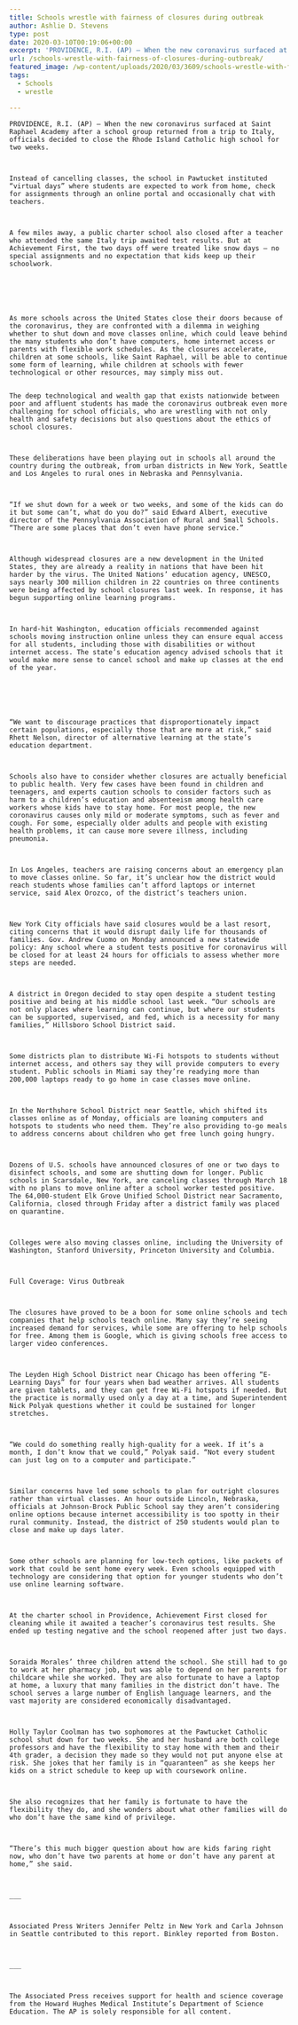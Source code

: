 ```yaml
---
title: Schools wrestle with fairness of closures during outbreak
author: Ashlie D. Stevens
type: post
date: 2020-03-10T00:19:06+00:00
excerpt: 'PROVIDENCE, R.I. (AP) — When the new coronavirus surfaced at Saint Raphael Academy after a school group returned from a trip to Italy, officials decided to close the Rhode Island Catholic high school for two weeks.Instead of cancelling classes, the school in Pawtucket instituted “virtual days” where students are expected to work from home, check&hellip;'
url: /schools-wrestle-with-fairness-of-closures-during-outbreak/
featured_image: /wp-content/uploads/2020/03/3609/schools-wrestle-with-fairness-of-closures-during-outbreak.jpeg
tags:
  - Schools
  - wrestle

---
```

  
    PROVIDENCE, R.I. (AP) — When the new coronavirus surfaced at Saint Raphael Academy after a school group returned from a trip to Italy, officials decided to close the Rhode Island Catholic high school for two weeks.
  
  
  
    Instead of cancelling classes, the school in Pawtucket instituted “virtual days” where students are expected to work from home, check for assignments through an online portal and occasionally chat with teachers.
  
  
  
    A few miles away, a public charter school also closed after a teacher who attended the same Italy trip awaited test results. But at Achievement First, the two days off were treated like snow days — no special assignments and no expectation that kids keep up their schoolwork.
  
  
  
  
  
  
    As more schools across the United States close their doors because of the coronavirus, they are confronted with a dilemma in weighing whether to shut down and move classes online, which could leave behind the many students who don’t have computers, home internet access or parents with flexible work schedules. As the closures accelerate, children at some schools, like Saint Raphael, will be able to continue some form of learning, while children at schools with fewer technological or other resources, may simply miss out.


    The deep technological and wealth gap that exists nationwide between poor and affluent students has made the coronavirus outbreak even more challenging for school officials, who are wrestling with not only health and safety decisions but also questions about the ethics of school closures.
  
  
  
    These deliberations have been playing out in schools all around the country during the outbreak, from urban districts in New York, Seattle and Los Angeles to rural ones in Nebraska and Pennsylvania.
  
  
  
    “If we shut down for a week or two weeks, and some of the kids can do it but some can’t, what do you do?” said Edward Albert, executive director of the Pennsylvania Association of Rural and Small Schools. “There are some places that don’t even have phone service.”
  
  
  
    Although widespread closures are a new development in the United States, they are already a reality in nations that have been hit harder by the virus. The United Nations’ education agency, UNESCO, says nearly 300 million children in 22 countries on three continents were being affected by school closures last week. In response, it has begun supporting online learning programs.
  
  
  
    In hard-hit Washington, education officials recommended against schools moving instruction online unless they can ensure equal access for all students, including those with disabilities or without internet access. The state’s education agency advised schools that it would make more sense to cancel school and make up classes at the end of the year.
  
  
  
  
  
  
    “We want to discourage practices that disproportionately impact certain populations, especially those that are more at risk,” said Rhett Nelson, director of alternative learning at the state’s education department.
  
  
  
    Schools also have to consider whether closures are actually beneficial to public health. Very few cases have been found in children and teenagers, and experts caution schools to consider factors such as harm to a children’s education and absenteeism among health care workers whose kids have to stay home. For most people, the new coronavirus causes only mild or moderate symptoms, such as fever and cough. For some, especially older adults and people with existing health problems, it can cause more severe illness, including pneumonia.
  
  
  
    In Los Angeles, teachers are raising concerns about an emergency plan to move classes online. So far, it’s unclear how the district would reach students whose families can’t afford laptops or internet service, said Alex Orozco, of the district’s teachers union.
  
  
  
    New York City officials have said closures would be a last resort, citing concerns that it would disrupt daily life for thousands of families. Gov. Andrew Cuomo on Monday announced a new statewide policy: Any school where a student tests positive for coronavirus will be closed for at least 24 hours for officials to assess whether more steps are needed.
  
  
  
    A district in Oregon decided to stay open despite a student testing positive and being at his middle school last week. “Our schools are not only places where learning can continue, but where our students can be supported, supervised, and fed, which is a necessity for many families,” Hillsboro School District said.
  
  
  
    Some districts plan to distribute Wi-Fi hotspots to students without internet access, and others say they will provide computers to every student. Public schools in Miami say they’re readying more than 200,000 laptops ready to go home in case classes move online.
  
  
  
    In the Northshore School District near Seattle, which shifted its classes online as of Monday, officials are loaning computers and hotspots to students who need them. They’re also providing to-go meals to address concerns about children who get free lunch going hungry.
  
  
  
    Dozens of U.S. schools have announced closures of one or two days to disinfect schools, and some are shutting down for longer. Public schools in Scarsdale, New York, are canceling classes through March 18 with no plans to move online after a school worker tested positive. The 64,000-student Elk Grove Unified School District near Sacramento, California, closed through Friday after a district family was placed on quarantine.
  
  
  
    Colleges were also moving classes online, including the University of Washington, Stanford University, Princeton University and Columbia.
  
  
  
    Full Coverage: Virus Outbreak
  
  
  
    The closures have proved to be a boon for some online schools and tech companies that help schools teach online. Many say they’re seeing increased demand for services, while some are offering to help schools for free. Among them is Google, which is giving schools free access to larger video conferences.
  
  
  
    The Leyden High School District near Chicago has been offering “E-Learning Days” for four years when bad weather arrives. All students are given tablets, and they can get free Wi-Fi hotspots if needed. But the practice is normally used only a day at a time, and Superintendent Nick Polyak questions whether it could be sustained for longer stretches.
  
  
  
    “We could do something really high-quality for a week. If it’s a month, I don’t know that we could,” Polyak said. “Not every student can just log on to a computer and participate.”
  
  
  
    Similar concerns have led some schools to plan for outright closures rather than virtual classes. An hour outside Lincoln, Nebraska, officials at Johnson-Brock Public School say they aren’t considering online options because internet accessibility is too spotty in their rural community. Instead, the district of 250 students would plan to close and make up days later.
  
  
  
    Some other schools are planning for low-tech options, like packets of work that could be sent home every week. Even schools equipped with technology are considering that option for younger students who don’t use online learning software.
  
  
  
    At the charter school in Providence, Achievement First closed for cleaning while it awaited a teacher’s coronavirus test results. She ended up testing negative and the school reopened after just two days.
  
  
  
    Soraida Morales’ three children attend the school. She still had to go to work at her pharmacy job, but was able to depend on her parents for childcare while she worked. They are also fortunate to have a laptop at home, a luxury that many families in the district don’t have. The school serves a large number of English language learners, and the vast majority are considered economically disadvantaged.
  
  
  
    Holly Taylor Coolman has two sophomores at the Pawtucket Catholic school shut down for two weeks. She and her husband are both college professors and have the flexibility to stay home with them and their 4th grader, a decision they made so they would not put anyone else at risk. She jokes that her family is in “quaranteen” as she keeps her kids on a strict schedule to keep up with coursework online.
  
  
  
    She also recognizes that her family is fortunate to have the flexibility they do, and she wonders about what other families will do who don’t have the same kind of privilege.
  
  
  
    “There’s this much bigger question about how are kids faring right now, who don’t have two parents at home or don’t have any parent at home,” she said.
  
  
  
    ___
  
  
  
    Associated Press Writers Jennifer Peltz in New York and Carla Johnson in Seattle contributed to this report. Binkley reported from Boston.
  
  
  
    ___
  
  
  
    The Associated Press receives support for health and science coverage from the Howard Hughes Medical Institute’s Department of Science Education. The AP is solely responsible for all content.
  
